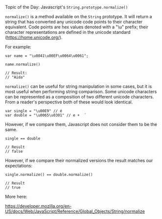 Topic of the Day: Javascript's `String.prototype.normalize()`

`normalize()` is a method available on the `String` prototype. It will return a string that has converted any unicode code points to their character equivalent. Code points are hex values denoted with a "\u" prefix; their character representations are defined in the unicode standard (https://home.unicode.org/).

For example:

```
var name = "\u0041\u00EF\u0064\u0061";

name.normalize()

// Result:
// "Aïda"

```

`normalize()` can be useful for string manipulation in some cases, but it is most useful when performing string comparison. Some unicode characters can be represented as a composition of two different unicode characters. From a reader's perspective both of these would look identical.

```
var single = "\u00E9" // é
var double = "\u0065\u0301" // e +  ́
```

However, if we compare them, Javascript does not consider them to be the same.

```
single == double

// Result
// false
```

However, if we compare their normalized versions the result matches our expectations:

```
single.normalize() == double.normalize()

// Result
// true
```

More here:

https://developer.mozilla.org/en-US/docs/Web/JavaScript/Reference/Global_Objects/String/normalize
